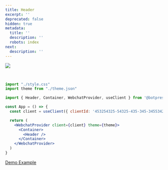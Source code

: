 ```yaml
---
title: Header
excerpt: ''
deprecated: false
hidden: true
metadata:
  title: ''
  description: ''
  robots: index
next:
  description: ''
---
```

![](https://files.readme.io/90fda8b-image.png)

<br />

```jsx /Header/
import "./style.css"
import theme from "./theme.json"

import { Header, Container, WebchatProvider, useClient } from '@botpress/webchat'

const App = () => {
  const client = useClient({ clientId: '453254325-54325-435-345-345534253' })

  return (
    <WebchatProvider client={client} theme={theme}>
      <Container>
        <Header />
      </Container>
    </WebchatProvider>
  )
}
```

[Demo Example](https://stackblitz.com/github/botpress/documentation-examples/tree/master/examples/webchat-react-header?embed=1&hideNavigation=1&view=both&file=src%2FApp.tsx)